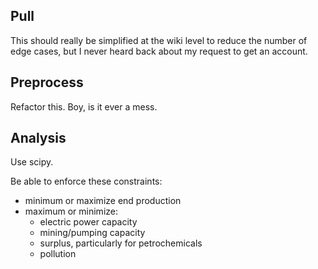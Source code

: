 Pull
---

This should really be simplified at the wiki level to reduce the number of edge
cases, but I never heard back about my request to get an account.

Preprocess
---

Refactor this. Boy, is it ever a mess.

Analysis
---

Use scipy.

Be able to enforce these constraints:
- minimum or maximize end production
- maximum or minimize:
    - electric power capacity
    - mining/pumping capacity
    - surplus, particularly for petrochemicals
    - pollution
